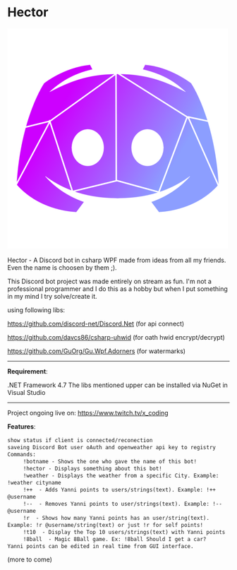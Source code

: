 # Hector 

![alt text](https://github.com/0x78654C/Hector/blob/main/Hector/Resources/hector_2.png?raw=true)

 
Hector - A Discord bot in csharp WPF made from ideas from all my friends. Even the name is choosen by them ;).





This Discord bot project was made entirely on stream as fun. I'm not a professional programmer and I do this as a hobby but when I put something in my mind I try solve/create it.

using following libs:

https://github.com/discord-net/Discord.Net (for api connect)

https://github.com/davcs86/csharp-uhwid (for oath hwid encrypt/decrypt)

https://github.com/GuOrg/Gu.Wpf.Adorners (for watermarks)
_____________________________________________________

**Requirement**: 

.NET Framework 4.7
The libs mentioned upper can be installed via NuGet in Visual Studio

_____________________________________________________


Project ongoing live on: https://www.twitch.tv/x_coding

**Features**:

    show status if client is connected/reconection
    saveing Discord Bot user oAuth and openweather api key to registry
    Commands:
    	 !botname - Shows the one who gave the name of this bot!
 		 !hector - Displays something about this bot!
 		 !weather - Displays the weather from a specific City. Example: !weather cityname
 		 !++  - Adds Yanni points to users/strings(text). Example: !++ @username
 		 !--  - Removes Yanni points to user/strings(text). Example: !-- @username
 		 !r  - Shows how many Yanni points has an user/string(text). Example: !r @username/string(text) or just !r for self points!
 		 !t10  - Display the Top 10 users/strings(text) with Yanni points
 		 !8ball  - Magic 8Ball game. Ex: !8ball Should I get a car?
 	Yanni points can be edited in real time from GUI interface.


(more to come)
